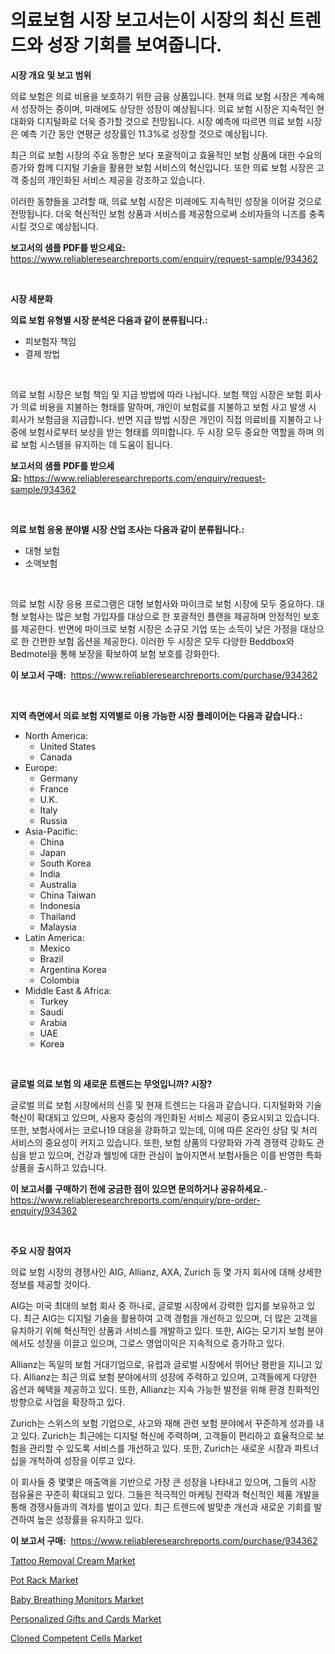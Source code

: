 <p><h1>의료보험 시장 보고서는이 시장의 최신 트렌드와 성장 기회를 보여줍니다.</h1></p><p><strong>시장 개요 및 보고 범위</strong></p>
<p><p>의료 보험은 의료 비용을 보호하기 위한 금융 상품입니다. 현재 의료 보험 시장은 계속해서 성장하는 중이며, 미래에도 상당한 성장이 예상됩니다. 의료 보험 시장은 지속적인 현대화와 디지털화로 더욱 증가할 것으로 전망됩니다. 시장 예측에 따르면 의료 보험 시장은 예측 기간 동안 연평균 성장률인 11.3%로 성장할 것으로 예상됩니다.</p><p>최근 의료 보험 시장의 주요 동향은 보다 포괄적이고 효율적인 보험 상품에 대한 수요의 증가와 함께 디지털 기술을 활용한 보험 서비스의 혁신입니다. 또한 의료 보험 시장은 고객 중심의 개인화된 서비스 제공을 강조하고 있습니다.</p><p>이러한 동향들을 고려할 때, 의료 보험 시장은 미래에도 지속적인 성장을 이어갈 것으로 전망됩니다. 더욱 혁신적인 보험 상품과 서비스를 제공함으로써 소비자들의 니즈를 충족시킬 것으로 예상됩니다.</p></p>
<p><strong>보고서의 샘플 PDF를 받으세요:</strong> <a href="https://www.reliableresearchreports.com/enquiry/request-sample/934362">https://www.reliableresearchreports.com/enquiry/request-sample/934362</a></p>
<p>&nbsp;</p>
<p><strong>시장 세분화</strong></p>
<p><strong>의료 보험 유형별 시장 분석은 다음과 같이 분류됩니다.:</strong></p>
<p><ul><li>피보험자 책임</li><li>결제 방법</li></ul></p>
<p>&nbsp;</p>
<p><p>의료 보험 시장은 보험 책임 및 지급 방법에 따라 나뉩니다. 보험 책임 시장은 보험 회사가 의료 비용을 지불하는 형태를 말하며, 개인이 보험료를 지불하고 보험 사고 발생 시 회사가 보험금을 지급합니다. 반면 지급 방법 시장은 개인이 직접 의료비를 지불하고 나중에 보험사로부터 보상을 받는 형태를 의미합니다. 두 시장 모두 중요한 역할을 하며 의료 보험 시스템을 유지하는 데 도움이 됩니다.</p></p>
<p><strong>보고서의 샘플 PDF를 받으세요:</strong>&nbsp;<a href="https://www.reliableresearchreports.com/enquiry/request-sample/934362">https://www.reliableresearchreports.com/enquiry/request-sample/934362</a></p>
<p>&nbsp;</p>
<p><strong> 의료 보험 응용 분야별 시장 산업 조사는 다음과 같이 분류됩니다.:</strong></p>
<p><ul><li>대형 보험</li><li>소액보험</li></ul></p>
<p>&nbsp;</p>
<p><p>의료 보험 시장 응용 프로그램은 대형 보험사와 마이크로 보험 시장에 모두 중요하다. 대형 보험사는 많은 보험 가입자를 대상으로 한 포괄적인 플랜을 제공하며 안정적인 보호를 제공한다. 반면에 마이크로 보험 시장은 소규모 기업 또는 소득이 낮은 가정을 대상으로 한 간편한 보험 옵션을 제공한다. 이러한 두 시장은 모두 다양한 Beddbox와 Bedmotel을 통해 보장을 확보하여 보험 보호를 강화한다.</p></p>
<p><strong>이 보고서 구매:</strong>&nbsp; <a href="https://www.reliableresearchreports.com/purchase/934362">https://www.reliableresearchreports.com/purchase/934362</a></p>
<p>&nbsp;</p>
<p><strong>지역 측면에서 의료 보험 지역별로 이용 가능한 시장 플레이어는 다음과 같습니다.:</strong></p>
<p><ul>
    <li>
        North America:
        <ul>
            <li>United States</li>
            <li>Canada</li>
        </ul>
    </li>
    <li>
        Europe:
        <ul>
            <li>Germany</li>
            <li>France</li>
            <li>U.K.</li>
            <li>Italy</li>
            <li>Russia</li>
        </ul>
    </li>
    <li>
        Asia-Pacific:
        <ul>
            <li>China</li>
            <li>Japan</li>
            <li>South Korea</li>
            <li>India</li>
            <li>Australia</li>
            <li>China Taiwan</li>
            <li>Indonesia</li>
            <li>Thailand</li>
            <li>Malaysia</li>
        </ul>
    </li>
    <li>
        Latin America:
        <ul>
            <li>Mexico</li>
            <li>Brazil</li>
            <li>Argentina Korea</li>
            <li>Colombia</li>
        </ul>
    </li>
    <li>
        Middle East & Africa:
        <ul>
            <li>Turkey</li>
            <li>Saudi</li>
            <li>Arabia</li>
            <li>UAE</li>
            <li>Korea</li>
        </ul>
    </li>
    </ul></p>
<p>&nbsp;</p>
<p><strong>글로벌 의료 보험 의 새로운 트렌드는 무엇입니까? 시장?</strong></p>
<p><p>글로벌 의료 보험 시장에서의 신흥 및 현재 트렌드는 다음과 같습니다. 디지털화와 기술 혁신이 확대되고 있으며, 사용자 중심의 개인화된 서비스 제공이 중요시되고 있습니다. 또한, 보험사에서는 코로나19 대응을 강화하고 있는데, 이에 따른 온라인 상담 및 처리 서비스의 중요성이 커지고 있습니다. 또한, 보험 상품의 다양화와 가격 경쟁력 강화도 관심을 받고 있으며, 건강과 웰빙에 대한 관심이 높아지면서 보험사들은 이를 반영한 특화 상품을 출시하고 있습니다.</p></p>
<p><strong>이 보고서를 구매하기 전에 궁금한 점이 있으면 문의하거나 공유하세요.</strong>- <a href="https://www.reliableresearchreports.com/enquiry/pre-order-enquiry/934362">https://www.reliableresearchreports.com/enquiry/pre-order-enquiry/934362</a></p>
<p>&nbsp;</p>
<p><strong>주요 시장 참여자</strong></p>
<p><p>의료 보험 시장의 경쟁사인 AIG, Allianz, AXA, Zurich 등 몇 가지 회사에 대해 상세한 정보를 제공할 것이다. </p><p>AIG는 미국 최대의 보험 회사 중 하나로, 글로벌 시장에서 강력한 입지를 보유하고 있다. 최근 AIG는 디지털 기술을 활용하여 고객 경험을 개선하고 있으며, 더 많은 고객을 유치하기 위해 혁신적인 상품과 서비스를 개발하고 있다. 또한, AIG는 모기지 보험 분야에서도 성장을 이끌고 있으며, 그로스 영업이익은 지속적으로 증가하고 있다.</p><p>Allianz는 독일의 보험 거대기업으로, 유럽과 글로벌 시장에서 뛰어난 평판을 지니고 있다. Allianz는 최근 의료 보험 분야에서의 성장에 주력하고 있으며, 고객들에게 다양한 옵션과 혜택을 제공하고 있다. 또한, Allianz는 지속 가능한 발전을 위해 환경 친화적인 방향으로 사업을 확장하고 있다.</p><p>Zurich는 스위스의 보험 기업으로, 사고와 재해 관련 보험 분야에서 꾸준하게 성과를 내고 있다. Zurich는 최근에는 디지털 혁신에 주력하며, 고객들이 편리하고 효율적으로 보험을 관리할 수 있도록 서비스를 개선하고 있다. 또한, Zurich는 새로운 시장과 파트너십을 개척하여 성장을 이루고 있다.</p><p>이 회사들 중 몇몇은 매출액을 기반으로 가장 큰 성장을 나타내고 있으며, 그들의 시장 점유율은 꾸준히 확대되고 있다. 그들은 적극적인 마케팅 전략과 혁신적인 제품 개발을 통해 경쟁사들과의 격차를 벌이고 있다. 최근 트렌드에 발맞춘 개선과 새로운 기회를 발견하여 높은 성장률을 유지하고 있다.</p></p>
<p><strong>이 보고서 구매:</strong>&nbsp;&nbsp;<a href="https://www.reliableresearchreports.com/purchase/934362">https://www.reliableresearchreports.com/purchase/934362</a></p>
<p><p><a href="https://view.publitas.com/reportprime-1/tattoo-removal-cream-market-insights-market-players-and-forecast-till-2031/">Tattoo Removal Cream Market</a></p><p><a href="https://view.publitas.com/reportprime-1/pot-rack-market-research-report-unlocks-analysis-on-the-market-financial-status-market-size-and-market-revenue-upto-2031/">Pot Rack Market</a></p><p><a href="https://five-trouble-98a.notion.site/Baby-Breathing-Monitors-Market-Research-Report-Unlocks-Analysis-on-the-Market-Financial-Status-Mark-5e44f82010be4103b4e4faeb5534e491">Baby Breathing Monitors Market</a></p><p><a href="https://nifty-kite-d51.notion.site/Personalized-Gifts-and-Cards-Market-Furnish-Information-about-Market-Size-Market-Share-Market-Dyna-cb77691b9c8f4aca992a0f3dbfb56067">Personalized Gifts and Cards Market</a></p><p><a href="https://github.com/beatblasta/Market-Research-Report-List-2/blob/main/cloned-competent-cells-market.md">Cloned Competent Cells Market</a></p></p>
